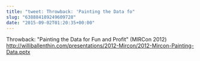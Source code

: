 ```yaml
---
title: "tweet: Throwback: 'Painting the Data fo"
slug: "638884189249609728"
date: "2015-09-02T01:20:35+00:00"
---
```

Throwback: "Painting the Data for Fun and Profit" (MIRCon 2012) http://williballenthin.com/presentations/2012-Mircon/2012-Mircon-Painting-Data.pptx